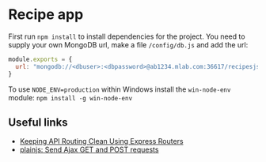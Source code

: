 # Recipe app
First run `npm install` to install dependencies for the project. You need to supply your own MongoDB url, make a file `/config/db.js` and add the url:

```javascript
module.exports = {
  url: "mongodb://<dbuser>:<dbpassword>@ab1234.mlab.com:36617/recipesjs"
}
```

To use `NODE_ENV=production` within Windows install the  `win-node-env` module: `npm install -g win-node-env`

## Useful links
- [Keeping API Routing Clean Using Express Routers](https://scotch.io/tutorials/keeping-api-routing-clean-using-express-routers)
- [plainjs: Send Ajax GET and POST requests](https://plainjs.com/javascript/ajax/send-ajax-get-and-post-requests-47/)
